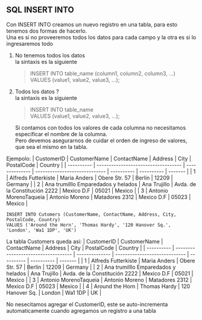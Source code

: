 ## SQL INSERT INTO

Con INSERT INTO creamos un nuevo registro en una tabla, para esto tenemos dos formas de hacerlo.  
Una es si no proveeremos todos los datos para cada campo y la otra es si lo ingresaremos todo

1. No tenemos todos los datos  
   la sintaxis es la siguiente

   > INSERT INTO table_name (column1, column2, column3, ...)  
   > VALUES (value1, value2, value3, ...);

2. Todos los datos ?  
   la sintaxis es la siguiente

   > INSERT INTO table_name  
   > VALUES (value1, value2, value3, ...);

   Si contamos con todos los valores de cada columna no necesitamos especificar el nombre de la columna.  
    Pero devemos asegurarnos de cuidar el orden de ingreso de valores, que sea el mismo en la tabla.

Ejempolo:
| CustomerID | CustomerName | ContactName | Address | City | PostalCode | Country |
| ---------- | ----------------------------------- | -------------- | ----------------------------- | ---------- | ---------- | ------- |
| 1 | Alfreds Futterkiste | Maria Anders | Obere Str. 57 | Berlin | 12209 | Germany |
| 2 | Ana trumilllo Emparedados y helados | Ana Trujillo | Avda. de la Constitución 2222 | Mexico D.F | 05021 | Mexico |
| 3 | Antonio MorenoTaqueia | Antonio Moreno | Matadores 2312 | Mexico D.F | 05023 | Mexico |

```
INSERT INTO Cutomers (CustomerName, ContactName, Address, City, PostalCode, Country)
VALUES ('Around the Horn', 'Thomas Hardy', '120 Hanover Sq.', 'London', 'Wa1 1DP', 'UK')
```

La tabla Customers queda asi:
| CustomerID | CustomerName | ContactName | Address | City | PostalCode | Country |
| ---------- | ----------------------------------- | -------------- | ----------------------------- | ---------- | ---------- | ------- |
| 1 | Alfreds Futterkiste | Maria Anders | Obere Str. 57 | Berlin | 12209 | Germany |
| 2 | Ana trumilllo Emparedados y helados | Ana Trujillo | Avda. de la Constitución 2222 | Mexico D.F | 05021 | Mexico |
| 3 | Antonio MorenoTaqueia | Antonio Moreno | Matadores 2312 | Mexico D.F | 05023 | Mexico |
| 4 | Around the Horn | Thomas Hardy | 120 Hanover Sq. | London | Wa1 1DP | UK |

No nesecitamos agregar el CustomerID, este se auto-incrementa automaticamente cuando agregamos un registro a una tabla
